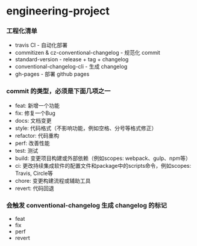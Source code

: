 # engineering-project

### 工程化清单

* travis CI - 自动化部署
* commitizen & cz-conventional-changelog - 规范化 commit
* standard-version - release + tag + changelog
* conventional-changelog-cli - 生成 changelog
* gh-pages - 部署 github pages


### commit 的类型，必须是下面几项之一
   
* feat: 新增一个功能
* fix: 修复一个Bug
* docs: 文档变更
* style: 代码格式（不影响功能，例如空格、分号等格式修正）
* refactor: 代码重构
* perf: 改善性能
* test: 测试
* build: 变更项目构建或外部依赖（例如scopes: webpack、gulp、npm等）
* ci: 更改持续集成软件的配置文件和package中的scripts命令，例如scopes: Travis, Circle等
* chore: 变更构建流程或辅助工具
* revert: 代码回退


### 会触发 conventional-changelog 生成 changelog 的标记

* feat
* fix
* perf
* revert
